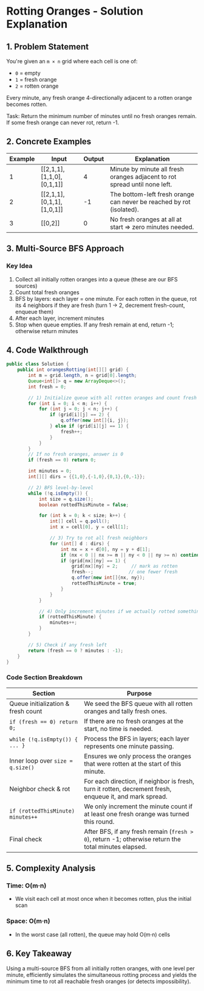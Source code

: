 # Rotting Oranges - Solution Explanation

## 1. Problem Statement

You're given an `m × n` grid where each cell is one of:
- `0` = empty
- `1` = fresh orange
- `2` = rotten orange

Every minute, any fresh orange 4-directionally adjacent to a rotten orange becomes rotten.

Task: Return the minimum number of minutes until no fresh oranges remain. If some fresh orange can never rot, return -1.

## 2. Concrete Examples

| Example | Input | Output | Explanation |
|---------|-------|--------|-------------|
| 1 | [[2,1,1],[1,1,0],[0,1,1]] | 4 | Minute by minute all fresh oranges adjacent to rot spread until none left. |
| 2 | [[2,1,1],[0,1,1],[1,0,1]] | -1 | The bottom-left fresh orange can never be reached by rot (isolated). |
| 3 | [[0,2]] | 0 | No fresh oranges at all at start ⇒ zero minutes needed. |

## 3. Multi-Source BFS Approach

### Key Idea
1. Collect all initially rotten oranges into a queue (these are our BFS sources)
2. Count total fresh oranges
3. BFS by layers: each layer = one minute. For each rotten in the queue, rot its 4 neighbors if they are fresh (turn 1 → 2, decrement fresh-count, enqueue them)
4. After each layer, increment minutes
5. Stop when queue empties. If any fresh remain at end, return -1; otherwise return minutes

## 4. Code Walkthrough

```java
public class Solution {
    public int orangesRotting(int[][] grid) {
        int m = grid.length, n = grid[0].length;
        Queue<int[]> q = new ArrayDeque<>();
        int fresh = 0;

        // 1) Initialize queue with all rotten oranges and count fresh
        for (int i = 0; i < m; i++) {
            for (int j = 0; j < n; j++) {
                if (grid[i][j] == 2) {
                    q.offer(new int[]{i, j});
                } else if (grid[i][j] == 1) {
                    fresh++;
                }
            }
        }
        // If no fresh oranges, answer is 0
        if (fresh == 0) return 0;

        int minutes = 0;
        int[][] dirs = {{1,0},{-1,0},{0,1},{0,-1}};

        // 2) BFS level-by-level
        while (!q.isEmpty()) {
            int size = q.size();
            boolean rottedThisMinute = false;

            for (int k = 0; k < size; k++) {
                int[] cell = q.poll();
                int x = cell[0], y = cell[1];

                // 3) Try to rot all fresh neighbors
                for (int[] d : dirs) {
                    int nx = x + d[0], ny = y + d[1];
                    if (nx < 0 || nx >= m || ny < 0 || ny >= n) continue;
                    if (grid[nx][ny] == 1) {
                        grid[nx][ny] = 2;     // mark as rotten
                        fresh--;             // one fewer fresh
                        q.offer(new int[]{nx, ny});
                        rottedThisMinute = true;
                    }
                }
            }

            // 4) Only increment minutes if we actually rotted something
            if (rottedThisMinute) {
                minutes++;
            }
        }

        // 5) Check if any fresh left
        return (fresh == 0 ? minutes : -1);
    }
}
```

### Code Section Breakdown

| Section | Purpose |
|---------|---------|
| Queue initialization & fresh count | We seed the BFS queue with all rotten oranges and tally fresh ones. |
| `if (fresh == 0) return 0;` | If there are no fresh oranges at the start, no time is needed. |
| `while (!q.isEmpty()) { ... }` | Process the BFS in layers; each layer represents one minute passing. |
| Inner loop over `size = q.size()` | Ensures we only process the oranges that were rotten at the start of this minute. |
| Neighbor check & rot | For each direction, if neighbor is fresh, turn it rotten, decrement fresh, enqueue it, and mark spread. |
| `if (rottedThisMinute) minutes++` | We only increment the minute count if at least one fresh orange was turned this round. |
| Final check | After BFS, if any fresh remain (`fresh > 0`), return -1; otherwise return the total minutes elapsed. |

## 5. Complexity Analysis

### Time: O(m·n)
- We visit each cell at most once when it becomes rotten, plus the initial scan

### Space: O(m·n)
- In the worst case (all rotten), the queue may hold O(m·n) cells

## 6. Key Takeaway

Using a multi-source BFS from all initially rotten oranges, with one level per minute, efficiently simulates the simultaneous rotting process and yields the minimum time to rot all reachable fresh oranges (or detects impossibility). 